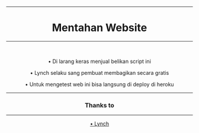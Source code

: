 <body>
<center><hr>
  <h1>Mentahan Website</h1><hr><br>
  <p>• Di larang keras menjual belikan script ini</p>
  <p>• Lynch selaku sang pembuat membagikan secara gratis</p>
  <p>• Untuk mengetest web ini bisa langsung di deploy di heroku</p>
  <hr><h3>Thanks to</h3><hr>
  <p><a href="https://github.com/zeev-x">• Lynch</a></p>
</center>
</body>
<style>
body {
  height: 100vh;
  width: 100%;
  text-align: center;
  background-size: cover;
  background-position: center;
  background-repeat: no-repeat;
  background-attachment: fixed;
  background-image: url(bg.jpg);
}
</style>